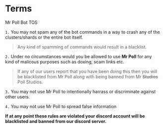# Terms
Mr Poll Bot TOS

`1.` You may not spam any of the bot commands in a way to crash any of the clusters/shards or the entire bot itself.
> Any kind of spamming of commands would result in a blacklist.

`2.` Under no circumstances would you be allowed to use **Mr Poll** for any kind of malicous purposes such as doxing, scam links etc.
> If any of our users report that you have been doing this then you will be blacklisted from Mr Poll along with being banned from Mr ~~Studios~~ Poll Studios.

`3.` You may not use Mr Poll to intentionally harrass or discriminate against other users.

`4.` You may not use Mr Poll to spread false information

**If at any point these rules are violated your discord account will be blacklisted and banned from our discord server.**
